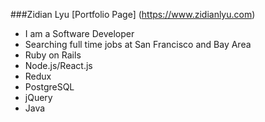 ###Zidian Lyu
[Portfolio Page] (https://www.zidianlyu.com)

- I am a Software Developer
- Searching full time jobs at San Francisco and Bay Area
- Ruby on Rails
- Node.js/React.js
- Redux
- PostgreSQL
- jQuery
- Java
